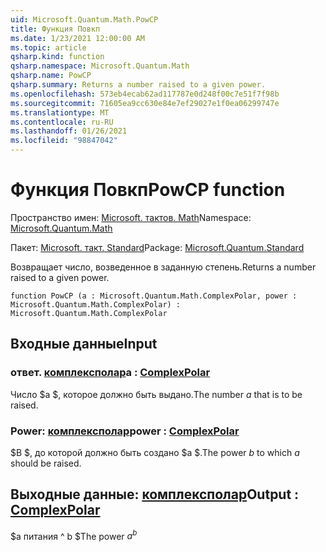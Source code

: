```yaml
---
uid: Microsoft.Quantum.Math.PowCP
title: Функция Повкп
ms.date: 1/23/2021 12:00:00 AM
ms.topic: article
qsharp.kind: function
qsharp.namespace: Microsoft.Quantum.Math
qsharp.name: PowCP
qsharp.summary: Returns a number raised to a given power.
ms.openlocfilehash: 573eb4ecab62ad117787e0d248f00c7e51f7f98b
ms.sourcegitcommit: 71605ea9cc630e84e7ef29027e1f0ea06299747e
ms.translationtype: MT
ms.contentlocale: ru-RU
ms.lasthandoff: 01/26/2021
ms.locfileid: "98847042"
---
```

# <a name="powcp-function"></a><span data-ttu-id="d8765-102">Функция Повкп</span><span class="sxs-lookup"><span data-stu-id="d8765-102">PowCP function</span></span>

<span data-ttu-id="d8765-103">Пространство имен: [Microsoft. тактов. Math](xref:Microsoft.Quantum.Math)</span><span class="sxs-lookup"><span data-stu-id="d8765-103">Namespace: [Microsoft.Quantum.Math](xref:Microsoft.Quantum.Math)</span></span>

<span data-ttu-id="d8765-104">Пакет: [Microsoft. такт. Standard](https://nuget.org/packages/Microsoft.Quantum.Standard)</span><span class="sxs-lookup"><span data-stu-id="d8765-104">Package: [Microsoft.Quantum.Standard](https://nuget.org/packages/Microsoft.Quantum.Standard)</span></span>


<span data-ttu-id="d8765-105">Возвращает число, возведенное в заданную степень.</span><span class="sxs-lookup"><span data-stu-id="d8765-105">Returns a number raised to a given power.</span></span>

```qsharp
function PowCP (a : Microsoft.Quantum.Math.ComplexPolar, power : Microsoft.Quantum.Math.ComplexPolar) : Microsoft.Quantum.Math.ComplexPolar
```


## <a name="input"></a><span data-ttu-id="d8765-106">Входные данные</span><span class="sxs-lookup"><span data-stu-id="d8765-106">Input</span></span>

### <a name="a--complexpolar"></a><span data-ttu-id="d8765-107">ответ. [комплексполар](xref:Microsoft.Quantum.Math.ComplexPolar)</span><span class="sxs-lookup"><span data-stu-id="d8765-107">a : [ComplexPolar](xref:Microsoft.Quantum.Math.ComplexPolar)</span></span>

<span data-ttu-id="d8765-108">Число $a $, которое должно быть выдано.</span><span class="sxs-lookup"><span data-stu-id="d8765-108">The number $a$ that is to be raised.</span></span>


### <a name="power--complexpolar"></a><span data-ttu-id="d8765-109">Power: [комплексполар](xref:Microsoft.Quantum.Math.ComplexPolar)</span><span class="sxs-lookup"><span data-stu-id="d8765-109">power : [ComplexPolar](xref:Microsoft.Quantum.Math.ComplexPolar)</span></span>

<span data-ttu-id="d8765-110">$B $, до которой должно быть создано $a $.</span><span class="sxs-lookup"><span data-stu-id="d8765-110">The power $b$ to which $a$ should be raised.</span></span>



## <a name="output--complexpolar"></a><span data-ttu-id="d8765-111">Выходные данные: [комплексполар](xref:Microsoft.Quantum.Math.ComplexPolar)</span><span class="sxs-lookup"><span data-stu-id="d8765-111">Output : [ComplexPolar](xref:Microsoft.Quantum.Math.ComplexPolar)</span></span>

<span data-ttu-id="d8765-112">$a питания ^ b $</span><span class="sxs-lookup"><span data-stu-id="d8765-112">The power $a^b$</span></span>